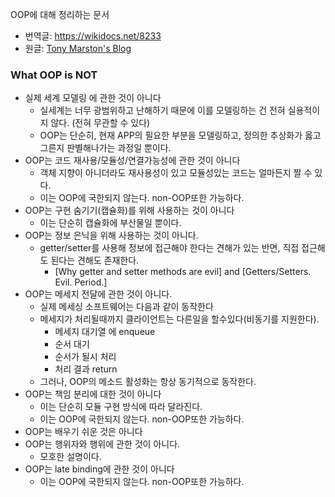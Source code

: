 OOP에 대해 정리하는 문서
- 번역글: https://wikidocs.net/8233
- 원글: [Tony Marston's Blog](https://www.tonymarston.net/php-mysql/what-is-oop.html)

### What OOP is NOT
- 실제 세계 모델링 에 관한 것이 아니다
  - 실세계는 너무 광범위하고 난해하기 때문에 이를 모델링하는 건 전혀 실용적이지 않다. (전혀 무관할 수 있다)
  - OOP는 단순히, 현재 APP의 필요한 부분을 모델링하고, 정의한 추상화가 옳고 그른지 판별해나가는 과정일 뿐이다.
- OOP는 코드 재사용/모듈성/연결가능성에 관한 것이 아니다
  - 객체 지향이 아니더라도 재사용성이 있고 모듈성있는 코드는 얼마든지 짤 수 있다.
  - 이는 OOP에 국한되지 않는다. non-OOP또한 가능하다.
- OOP는 구현 숨기기(캡슐화)를 위해 사용하는 것이 아니다
  - 이는 단순히 캡슐화에 부산물일 뿐이다.
- OOP는 정보 은닉을 위해 사용하는 것이 아니다.
  - getter/setter를 사용해 정보에 접근해야 한다는 견해가 있는 반면, 직접 접근해도 된다는 견해도 존재한다.
    - [Why getter and setter methods are evil] and [Getters/Setters. Evil. Period.]
- OOP는 메세지 전달에 관한 것이 아니다.
  - 실제 메세싱 소프트웨어는 다음과 같이 동작한다
  - 메세지가 처리될때까지 클라이언트는 다른일을 할수있다(비동기를 지원한다).
    - 메세지 대기열 에 enqueue
    - 순서 대기
    - 순서가 될시 처리
    - 처리 결과 return
  - 그러나, OOP의 메소드 활성화는 항상 동기적으로 동작한다.
- OOP는 책임 분리에 대한 것이 아니다
  - 이는 단순히 모듈 구현 방식에 따라 달라진다.
  - 이는 OOP에 국한되지 않는다. non-OOP또한 가능하다.
- OOP는 배우기 쉬운 것은 아니다
- OOP는 행위자와 행위에 관한 것이 아니다.
  - 모호한 설명이다.
- OOP는 late binding에 관한 것이 아니다
  - 이는 OOP에 국한되지 않는다. non-OOP또한 가능하다.
